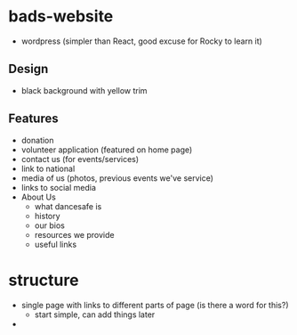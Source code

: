 # bads-website

* wordpress (simpler than React, good excuse for Rocky to learn it)


## Design 
* black background with yellow trim 

## Features 
* donation
* volunteer application (featured on home page)
* contact us (for events/services)
* link to national
* media of us (photos, previous events we've service)
* links to social media
* About Us
  * what dancesafe is
  * history
  * our bios
  * resources we provide
  * useful links


# structure
* single page with links to different parts of page (is there a word for this?)
  * start simple, can add things later
* 
